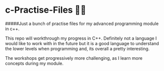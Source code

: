 # c-Practise-Files 👨‍💻
#####Just a bunch of practise files for my advanced programming module in c++.

This repo will workthrough my progress in C++. Definitely not a language I would like to work with in the future but it is a good language to understand the lower levels when programming
and, its overall a pretty interesting.

The workshops get progressively more challenging, as I learn more concepts during my module.
